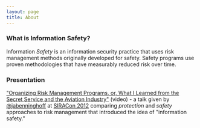 ```yaml
---
layout: page
title: About
---
```

### What is Information Safety?
Information *Safety* is an information security practice that uses risk management methods originally developed for safety. Safety programs use proven methodologies that have measurably reduced risk over time.

### Presentation
["Organizing Risk Management Programs, or, What I Learned from the Secret Service and the Aviation Industry"](http://vimeo.com/44519848) (video) - a talk given by [@jabenninghoff](https://github.com/jabenninghoff) at [SIRACon 2012](https://vimeo.com/societyinforisk) comparing *protection* and *safety* approaches to risk management that introduced the idea of "information safety."
